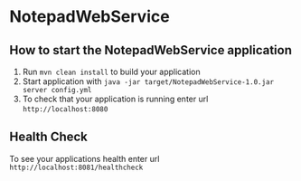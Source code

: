 # NotepadWebService

How to start the NotepadWebService application
---

1. Run `mvn clean install` to build your application
1. Start application with `java -jar target/NotepadWebService-1.0.jar server config.yml`
1. To check that your application is running enter url `http://localhost:8080`

Health Check
---

To see your applications health enter url `http://localhost:8081/healthcheck`
